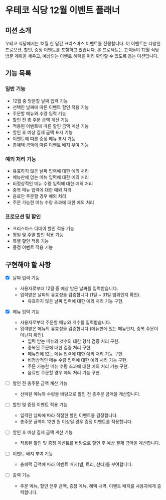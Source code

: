 # 우테코 식당 12월 이벤트 플래너

## 미션 소개

우테코 식당에서는 12월 한 달간 크리스마스 이벤트를 진행합니다. 이 이벤트는 다양한 프로모션, 할인, 증정 이벤트를 포함하고 있습니다. 본 프로젝트는 고객들이 12월 식당 방문 계획을 세우고, 예상되는 이벤트 혜택을 미리 확인할 수 있도록 돕는 미션입니다.

## 기능 목록

### 일반 기능

- 12월 중 방문할 날짜 입력 기능
- 선택한 날짜에 따른 이벤트 할인 적용 기능
- 주문할 메뉴와 수량 입력 기능
- 할인 전 총 주문 금액 계산 기능
- 적용된 이벤트에 따른 할인 금액 계산 기능
- 할인 후 예상 결제 금액 표시 기능
- 이벤트에 따른 증정 메뉴 표시 기능
- 총혜택 금액에 따른 이벤트 배지 부여 기능

### 예외 처리 기능

- 유효하지 않은 날짜 입력에 대한 예외 처리
- 메뉴판에 없는 메뉴 입력에 대한 예외 처리
- 비정상적인 메뉴 수량 입력에 대한 예외 처리
- 중복 메뉴 입력에 대한 예외 처리
- 음료만 주문할 경우 예외 처리
- 주문 가능한 메뉴 수량 초과에 대한 예외 처리

### 프로모션 및 할인

- 크리스마스 디데이 할인 적용 기능
- 평일 및 주말 할인 적용 기능
- 특별 할인 적용 기능
- 증정 이벤트 적용 기능

## 구현해야 할 사항

- [x] 날짜 입력 기능

  - 사용자로부터 12월 중 예상 방문 날짜를 입력받습니다.
  - 입력받은 날짜의 유효성을 검증합니다 (1일 ~ 31일 범위인지 확인).
    - 유효하지 않은 날짜 입력에 대한 예외 처리 기능 구현.

- [x] 메뉴 입력 기능

  - 사용자로부터 주문할 메뉴와 개수를 입력받습니다.
  - 입력받은 메뉴의 유효성을 검증합니다 (메뉴판에 있는 메뉴인지, 중복 주문이 아닌지 확인).
    - 입력 받는 메뉴와 갯수의 대한 형식 검증 처리 구현.
    - 중복된 주문에 대한 검증 처리 구현.
    - 메뉴판에 없는 메뉴 입력에 대한 예외 처리 기능 구현.
    - 비정상적인 메뉴 수량 입력에 대한 예외 처리 기능 구현.
    - 주문 가능한 메뉴 수량 초과에 대한 예외 처리 기능 구현.
    - 음료만 주문할 경우 예외 처리 기능 구현.

- [ ] 할인 전 총주문 금액 계산 기능

  - 선택된 메뉴와 수량을 바탕으로 할인 전 총주문 금액을 계산합니다.

- [ ] 할인 및 증정 이벤트 적용 기능

  - 입력된 날짜에 따라 적절한 할인 이벤트를 결정합니다.
  - 총주문 금액이 12만 원 이상일 경우 증정 이벤트를 적용합니다.

- [ ] 할인 후 예상 결제 금액 계산 기능

  - 적용된 할인 및 증정 이벤트를 바탕으로 할인 후 예상 결제 금액을 계산합니다.

- [ ] 이벤트 배지 부여 기능

  - 총혜택 금액에 따라 이벤트 배지(별, 트리, 산타)를 부여합니다.

- [ ] 출력 기능

  - 주문 메뉴, 할인 전후 금액, 증정 메뉴, 혜택 내역, 이벤트 배지를 사용자에게 출력합니다.
